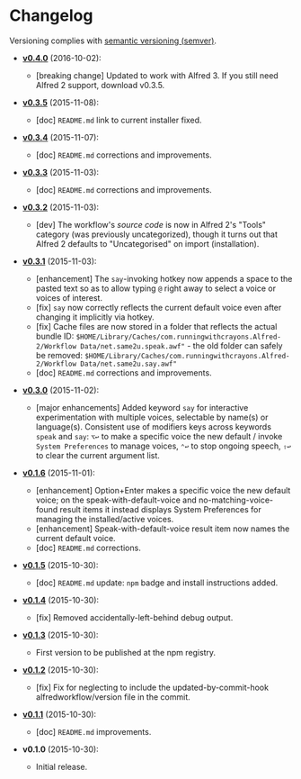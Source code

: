 # Changelog

Versioning complies with [semantic versioning (semver)](http://semver.org/).

<!-- NOTE: An entry template for a new version is automatically added each time `make version` is called. Fill in changes afterwards. -->

* **[v0.4.0](https://github.com/mklement0/speak.awf/compare/v0.3.5...v0.4.0)** (2016-10-02):
  * [breaking change] Updated to work with Alfred 3. 
    If you still need Alfred 2 support, download v0.3.5.

* **[v0.3.5](https://github.com/mklement0/speak.awf/compare/v0.3.4...v0.3.5)** (2015-11-08):
  * [doc] `README.md` link to current installer fixed.

* **[v0.3.4](https://github.com/mklement0/speak.awf/compare/v0.3.3...v0.3.4)** (2015-11-07):
  * [doc] `README.md` corrections and improvements.

* **[v0.3.3](https://github.com/mklement0/speak.awf/compare/v0.3.2...v0.3.3)** (2015-11-03):
  * [doc] `README.md` corrections and improvements.

* **[v0.3.2](https://github.com/mklement0/speak.awf/compare/v0.3.1...v0.3.2)** (2015-11-03):
  * [dev] The workflow's *source code* is now in Alfred 2's "Tools" category (was previously uncategorized),
    though it turns out that Alfred 2 defaults to "Uncategorised" on import (installation).

* **[v0.3.1](https://github.com/mklement0/speak.awf/compare/v0.3.0...v0.3.1)** (2015-11-03):
  * [enhancement] The `say`-invoking hotkey now appends a space to the pasted text
    so as to allow typing `@` right away to select a voice or voices of interest.
  * [fix] `say` now correctly reflects the current default voice even after changing it implicitly via hotkey.
  * [fix] Cache files are now stored in a folder that reflects the actual bundle ID: 
    `$HOME/Library/Caches/com.runningwithcrayons.Alfred-2/Workflow Data/net.same2u.speak.awf"` - the old folder
    can safely be removed: `$HOME/Library/Caches/com.runningwithcrayons.Alfred-2/Workflow Data/net.same2u.say.awf"`
  * [doc] `README.md` corrections and improvements.

* **[v0.3.0](https://github.com/mklement0/speak.awf/compare/v0.1.6...v0.3.0)** (2015-11-02):
  * [major enhancements] Added keyword `say` for interactive experimentation with 
    multiple voices, selectable by name(s) or language(s). Consistent use of modifiers
    keys across keywords `speak` and `say`: `⌥↩` to make a specific voice the new default /
    invoke `System Preferences` to manage voices, `⌃↩` to stop ongoing speech, `⇧↩` to clear
    the current argument list.

* **[v0.1.6](https://github.com/mklement0/speak.awf/compare/v0.1.5...v0.1.6)** (2015-11-01):
  * [enhancement] Option+Enter makes a specific voice the new default voice; on the
     speak-with-default-voice and no-matching-voice-found result items it instead displays
     System Preferences for managing the installed/active voices.
  * [enhancement] Speak-with-default-voice result item now names the current default voice.
  * [doc] `README.md` corrections.

* **[v0.1.5](https://github.com/mklement0/speak.awf/compare/v0.1.4...v0.1.5)** (2015-10-30):
  * [doc] `README.md` update: `npm` badge and install instructions added.

* **[v0.1.4](https://github.com/mklement0/speak.awf/compare/v0.1.3...v0.1.4)** (2015-10-30):
  * [fix] Removed accidentally-left-behind debug output.

* **[v0.1.3](https://github.com/mklement0/speak.awf/compare/v0.1.2...v0.1.3)** (2015-10-30):
  * First version to be published at the npm registry.

* **[v0.1.2](https://github.com/mklement0/speak.awf/compare/v0.1.1...v0.1.2)** (2015-10-30):
  * [fix] Fix for neglecting to include the updated-by-commit-hook alfredworkflow/version file in the commit.

* **[v0.1.1](https://github.com/mklement0/speak.awf/compare/v0.1.0...v0.1.1)** (2015-10-30):
  * [doc] `README.md` improvements.

* **v0.1.0** (2015-10-30):
  * Initial release.
